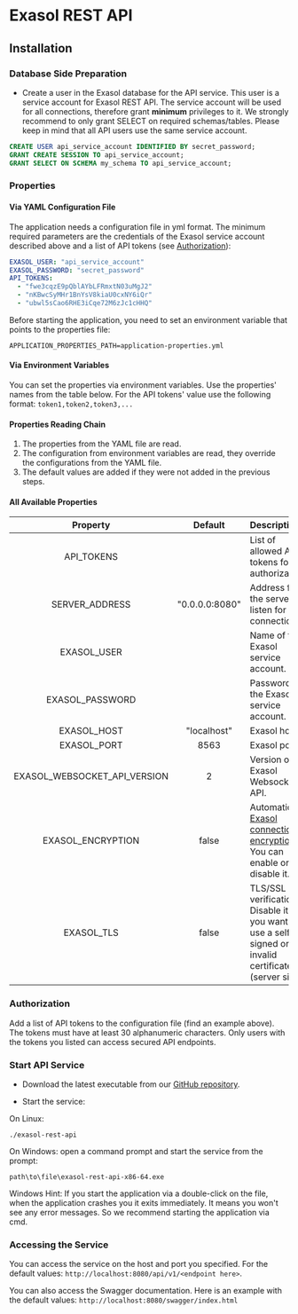 # Exasol REST API

## Installation

### Database Side Preparation

* Create a user in the Exasol database for the API service. This user is a service account for Exasol REST API. The service account will be used for all connections, therefore grant **minimum** privileges to it. We strongly recommend to only grant SELECT on required schemas/tables. Please keep in mind that all API users use the same service account.

```sql
CREATE USER api_service_account IDENTIFIED BY secret_password;
GRANT CREATE SESSION TO api_service_account;
GRANT SELECT ON SCHEMA my_schema TO api_service_account;
```

### Properties

#### Via YAML Configuration File

The application needs a configuration file in yml format. The minimum required parameters are the credentials of the
Exasol service account described above and a list of API tokens (see [Authorization](#authorization)):

```yaml
EXASOL_USER: "api_service_account"
EXASOL_PASSWORD: "secret_password"
API_TOKENS:
  - "fwe3cqzE9pQblAYbLFRmxtN03uMgJ2"
  - "nKBwcSyMHr1BnYsV8kiaU0cxNY6iQr"
  - "ubwl5sCao6RHE3iCqe72M6zJc1cHHQ"
```

Before starting the application, you need to set an environment variable that points to the properties file:

```
APPLICATION_PROPERTIES_PATH=application-properties.yml
```

#### Via Environment Variables

You can set the properties via environment variables. Use the properties' names from the table below.
For the API tokens' value use the following format: `token1,token2,token3,...`

#### Properties Reading Chain

1. The properties from the YAML file are read.
2. The configuration from environment variables are read, they override the configurations from the YAML file.
3. The default values are added if they were not added in the previous steps.

#### All Available Properties

| Property                     |  Default        | Description                                          |
| :--------------------------: | :-------------: | :--------------------------------------------------- |
| API_TOKENS                   |                 | List of allowed API tokens for authorization.        |
| SERVER_ADDRESS               |  "0.0.0.0:8080" | Address for the server to listen for new connection. |
| EXASOL_USER                  |                 | Name of the Exasol service account.                  |
| EXASOL_PASSWORD              |                 | Password of the Exasol service account.              |
| EXASOL_HOST                  | "localhost"     | Exasol host.                                         |
| EXASOL_PORT                  | 8563            | Exasol port.                                         |
| EXASOL_WEBSOCKET_API_VERSION | 2               | Version of Exasol Websocket API.                     |
| EXASOL_ENCRYPTION            | false           | Automatic [Exasol connection encryption][1]. You can enable or disable it. |
| EXASOL_TLS                   | false           | TLS/SSL verification. Disable it if you want to use a self-signed or invalid certificate (server side).  |

### Authorization

Add a list of API tokens to the configuration file (find an example above). 
The tokens must have at least 30 alphanumeric characters. Only users with the tokens you listed can access secured API endpoints.

### Start API Service

* Download the latest executable from our [GitHub repository](https://github.com/exasol/exasol-rest-api/releases). 

* Start the service:

On Linux:

```shell
./exasol-rest-api
```

On Windows: open a command prompt and start the service from the prompt:  

```shell
path\to\file\exasol-rest-api-x86-64.exe
```

Windows Hint: If you start the application via a double-click on the file, when the application crashes you it exits immediately. It means you won't see any error messages. So we recommend starting the application via cmd.

### Accessing the Service

You can access the service on the host and port you specified. For the default values: `http://localhost:8080/api/v1/<endpoint here>`.

You can also access the Swagger documentation. Here is an example with the default values: `http://localhost:8080/swagger/index.html`

[1]: https://community.exasol.com/t5/database-features/database-connection-encryption-at-exasol/ta-p/2259